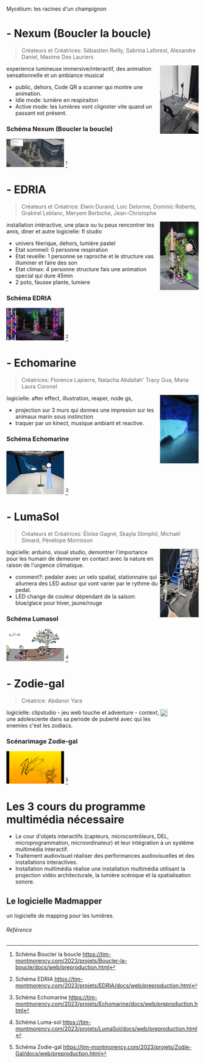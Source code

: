 Mycélium: les racines d'un champignon

# - Nexum (Boucler la boucle)
>Créateurs et Créatrices: Sébastien Reilly, Sabrina Laforest, Alexandre Daniel, Maxime Des Lauriers
<img width="20%" height="20%" align="right" src="https://github.com/S0hda/H23_V13_inspirations_MENG/blob/main/Mycelium/Photos/Nexum_idle.png">

experience lumineuse immersive/interactif, des animation sensationnelle et un ambiance musical
- public, dehors, Code QR a scanner qui montre une animation.
- Idle mode: lumière en respiraiton 
- Active mode: les lumières vont clignoter vite quand un passant est présent.

### Schéma Nexum (Boucler la boucle)
<img width="30%" height="30%" src="https://github.com/S0hda/H23_V13_inspirations_MENG/blob/main/Mycelium/Photos/Passe_lumiere.png"> [^1]

# - EDRIA
>Créateurs et Créatrice: Elwin Durand, Loic Delorme, Dominic Roberts, Grabirel Leblanc, Meryem Berbiche, Jean-Christophe
<img width="20%" height="20%" align="right" src="https://github.com/S0hda/H23_V13_inspirations_MENG/blob/main/Mycelium/Photos/Edria.png">

installation intéractive, une place ou tu peux rencontrer tes amis, diner et autre
logicielle: fl studio
- univers féerique, dehors, lumière pastel
- Etat sommeil: 0 personne respiration
- Etat reveille: 1 personne se raproche et le structure vas illuminer et faire des son
- Etat climax: 4 personne structure fais une animation special qui dure 45min
- 2 poto, fausse plante, lumiere

### Schéma EDRIA
<img width="30%" height="30%" src="https://github.com/S0hda/H23_V13_inspirations_MENG/blob/main/Mycelium/Photos/edria_plan.png"> [^2]

# - Echomarine
> Créatrices: Florence Lapierre, Natacha Abdallah' Tracy Gua, Maria Laura Coronel
<img width="20%" height="20%" align="right" src="https://github.com/S0hda/H23_V13_inspirations_MENG/blob/main/Mycelium/Photos/Echomarine.png">

logicielle: after effect, illustration, reaper, node gs, 
- projection sur 3 murs qui donnes une impresion sur les animaux marin sous instinction
- traquer par un kinect, musique ambiant et reactive. 

### Schéma Echomarine
<img width="30%" height="30%" src="https://github.com/S0hda/H23_V13_inspirations_MENG/blob/main/Mycelium/Photos/echomarine_Plan.png"> [^3]

# - LumaSol
> Créateurs et Créatrices: Éloïse Gagné, Skayla Stimphil, Michaël Simard, Pénélope Morrisson
<img width="20%" height="20%" align="right" src="https://github.com/S0hda/H23_V13_inspirations_MENG/blob/main/Mycelium/Photos/Lumasol.png">

logicielle: arduino, visual studio, 
demontrer l'importance pour les humain de demeurer en contact avec la nature en raison de l'urgence climatique.
- comment?: pedaler avec un velo spatial, stationnaire qui allumera des LED autour qui vont varier par le rythme du pedal. 
- LED change de couleur dépendant de la saison: blue/glace pour hiver, jaune/rouge 

### Schéma Lumasol
<img width="30%" height="30%" src="https://github.com/S0hda/H23_V13_inspirations_MENG/blob/main/Mycelium/Photos/luma-sol.png"> [^4]

# - Zodie-gal
> Créatrice: Abdanor Yara
<img width="20%" height="20%" align="right" src="https://github.com/S0hda/H23_V13_inspirations_MENG/blob/main/Mycelium/Photos/zodiac-design-01.png">
logicielle: clipstudio
- jeu web touche et adventure
- context, une adolescente dans sa periode de puberté avec qui les enemies c'est les zodiacs.

### Scénarimage Zodie-gal
<img width="30%" height="30%" src="https://github.com/S0hda/H23_V13_inspirations_MENG/blob/main/Mycelium/Photos/Zodiadiegal-title-present(beta).png"> [^5]

# Les 3 cours du programme multimédia nécessaire
- Le cour d'objets interactifs (capteurs, microcontrôleurs, DEL, microprogrammation, microordinateur) et leur intégration à un système multimédia interactif.
- Traitement audiovisuel réaliser des performances audiovisuelles et des installations interactives.
- Installation multimédia réalise une installation multimédia utilisant la projection vidéo architecturale, la lumière scénique et la spatialisation sonore.

## Le logicielle Madmapper
un logicielle de mapping pour les lumières.




###### Référence 
[^1]: Schéma Boucler la boucle https://tim-montmorency.com/2023/projets/Boucler-la-boucle/docs/web/preproduction.html
[^2]: Schéma EDRIA https://tim-montmorency.com/2023/projets/EDRIA/docs/web/preproduction.html
[^3]: Schéma Echomarine https://tim-montmorency.com/2023/projets/Echomarine/docs/web/preproduction.html
[^4]: Schéma Luma-sol https://tim-montmorency.com/2023/projets/LumaSol/docs/web/preproduction.html
[^5]: Schéma Zodie-gal https://tim-montmorency.com/2023/projets/Zodie-Gal/docs/web/preproduction.html
